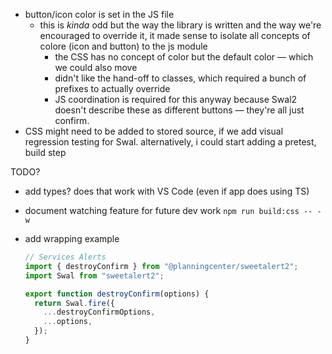 - button/icon color is set in the JS file
  - this is _kinda_ odd but the way the library is written and the way we're encouraged to override it, it made sense to isolate all concepts of colore (icon and button) to the js module
    - the CSS has no concept of color but the default color — which we could also move
    - didn't like the hand-off to classes, which required a bunch of prefixes to actually override
    - JS coordination is required for this anyway because Swal2 doesn't describe these as different buttons — they're all just confirm.
- CSS might need to be added to stored source, if we add visual regression testing for Swal. alternatively, i could start adding a pretest, build step

TODO?

- add types? does that work with VS Code (even if app does using TS)
- document watching feature for future dev work `npm run build:css -- -w`
- add wrapping example

  ```js
  // Services Alerts
  import { destroyConfirm } from "@planningcenter/sweetalert2";
  import Swal from "sweetalert2";

  export function destroyConfirm(options) {
    return Swal.fire({
      ...destroyConfirmOptions,
      ...options,
    });
  }
  ```
